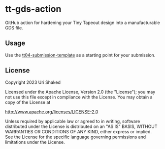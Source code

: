 # tt-gds-action

GitHub action for hardening your Tiny Tapeout design into a manufacturable GDS file.

## Usage

Use the [tt04-submission-template](https://github.com/TinyTapeout/tt04-submission-template) as a starting point for your submission.

## License

Copyright 2023 Uri Shaked

Licensed under the Apache License, Version 2.0 (the "License");
you may not use this file except in compliance with the License.
You may obtain a copy of the License at

  http://www.apache.org/licenses/LICENSE-2.0

Unless required by applicable law or agreed to in writing, software
distributed under the License is distributed on an "AS IS" BASIS,
WITHOUT WARRANTIES OR CONDITIONS OF ANY KIND, either express or implied.
See the License for the specific language governing permissions and
limitations under the License.
